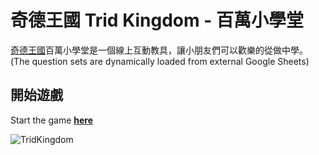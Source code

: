 # 奇德王國 Trid Kingdom - 百萬小學堂
[奇德王國](http://tridkingdom.com)百萬小學堂是一個線上互動教具，讓小朋友們可以歡樂的從做中學。
(The question sets are dynamically loaded from external Google Sheets)

## 開始遊戲
Start the game [**here**](https://tridkingdom.github.io/millionaire-class)

![TridKingdom](https://github.com/TridKingdom/millionaire-class/blob/master/assets/logo/logo.png)
